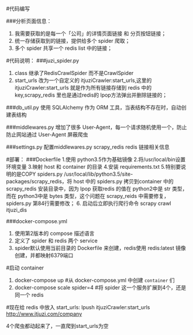#代码编写

###分析页面信息：
1. 我需要获取的是每一个「公司」的详情页面链接 和 分页按钮链接；
2. 统一存储获取到的链接，提供给多个 spider 爬取；
3. 多个 spider 共享一个 redis list 中的链接；

#代码说明：
###juzi_spider.py
1. class 继承了RedisCrawlSpider 而不是CrawlSpider
2. start_urls 改为一个自定义的 itjuziCrawler:start_urls,这里的itjuziCrawler:start_urls 就是作为所有链接存储到 redis 中的 key,scrapy_redis 里也是通过redis的 lpop方法弹出并删除链接的；

###db_util.py
使用 SQLAlchemy 作为 ORM 工具，当表结构不存在时，自动创建表结构

###middlewares.py
增加了很多 User-Agent，每一个请求随机使用一个，防止防止网站通过 User-Agent 屏蔽爬虫

###settings.py
配置middlewares.py scrapy_redis redis 链接相关信息

#部署：
###Dockerfile
    1.使用 python3.5作为基础镜像
    2.将/usr/local/bin设置环境变量
    3.映射 host 和 container 的目录
    4.安装 requirements.txt
    5.特别要说明的是COPY spiders.py /usr/local/lib/python3.5/site-packages/scrapy_redis，将 host 中的 spiders.py 拷贝到container 中的 scrapy_redis 安装目录中，因为 lpop 获取redis 的值在 python2中是 str 类型，而在 python3中是 bytes 类型，这个问题在 scrapy_reids 中需要修复，spiders.py 第84行需要修改；
   6. 启动后立即执行爬行命令 scrapy crawl itjuzi_dis

###docker-compose.yml
  1. 使用第2版本的 compose 描述语言
  2. 定义了 spider 和 redis 两个 service
  3. spider默认使用当前目录的 Dockerfile 来创建，redis使用 redis:latest 镜像创建，并都映射6379端口


#启动 container
  1. docker-compose up #从 docker-compose.yml 中创建 `container` 们
  2. docker-compose scale spider=4 #将 spider 这一个服务扩展到4个，还是同一个 redis


#现在给 redis 中放入 start_urls:
   lpush itjuziCrawler:start_urls http://www.itjuzi.com/company
   
   4个爬虫都动起来了，一直爬到start_urls为空
